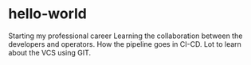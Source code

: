 # hello-world
Starting my professional career
Learning the collaboration between the developers and operators. 
How the pipeline goes in CI-CD.
Lot to learn about the VCS using GIT.
